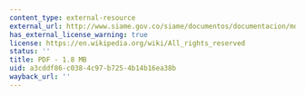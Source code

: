 ```yaml
---
content_type: external-resource
external_url: http://www.siame.gov.co/siame/documentos/documentacion/mdl/03_VF_Bibliografia/Cambio%20Climatico%20y%20Desarrollo/Civil%20entrepreneurship%20Global.pdf
has_external_license_warning: true
license: https://en.wikipedia.org/wiki/All_rights_reserved
status: ''
title: PDF - 1.8 MB
uid: a3cddf86-c038-4c97-b725-4b14b16ea38b
wayback_url: ''
---
```

